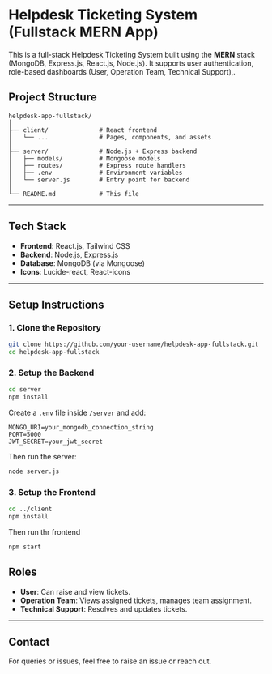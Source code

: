 
# Helpdesk Ticketing System (Fullstack MERN App)

This is a full-stack Helpdesk Ticketing System built using the **MERN** stack (MongoDB, Express.js, React.js, Node.js). It supports user authentication, role-based dashboards (User, Operation Team, Technical Support),.

## Project Structure

```
helpdesk-app-fullstack/
│
├── client/              # React frontend
│   └── ...              # Pages, components, and assets
│
├── server/              # Node.js + Express backend
│   ├── models/          # Mongoose models
│   ├── routes/          # Express route handlers
│   ├── .env             # Environment variables
│   └── server.js        # Entry point for backend
│
└── README.md            # This file
```

---

## Tech Stack

- **Frontend**: React.js, Tailwind CSS
- **Backend**: Node.js, Express.js
- **Database**: MongoDB (via Mongoose)
- **Icons**: Lucide-react, React-icons

---

## Setup Instructions

### 1. Clone the Repository

```bash
git clone https://github.com/your-username/helpdesk-app-fullstack.git
cd helpdesk-app-fullstack
```

### 2. Setup the Backend

```bash
cd server
npm install
```

Create a `.env` file inside `/server` and add:

```env
MONGO_URI=your_mongodb_connection_string
PORT=5000
JWT_SECRET=your_jwt_secret
```

Then run the server:

```bash
node server.js
```

### 3. Setup the Frontend

```bash
cd ../client
npm install
```
Then run thr frontend
```bash
npm start
```


## Roles

- **User**: Can raise and view tickets.
- **Operation Team**: Views assigned tickets, manages team assignment.
- **Technical Support**: Resolves and updates tickets.

---

## Contact

For queries or issues, feel free to raise an issue or reach out.
